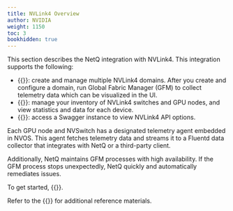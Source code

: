 ```yaml
---
title: NVLink4 Overview
author: NVIDIA
weight: 1150
toc: 3
bookhidden: true
---
```


This section describes the NetQ integration with NVLink4. This integration supports the following:


 - {{<link title="NVLink4 Domain Management" text="Domain management">}}: create and manage multiple NVLink4 domains. After you create and configure a domain, run Global Fabric Manager (GFM) to collect telemetry data which can be visualized in the UI.
 - {{<link title="NVLink4 Inventory Management" text="Inventory management">}}: manage your inventory of NVLink4 switches and GPU nodes, and view statistics and data for each device.
 - {{<exlink url="https://docs.nvidia.com/networking-ethernet-software/cumulus-netq-43/api/index.html" text="API reference">}}: access a Swagger instance to view NVLink4 API options.

 Each GPU node and NVSwitch has a designated telemetry agent embedded in NVOS. This agent fetches telemetry data and streams it to a Fluentd data collector that integrates with NetQ or a third-party client. 
 
 Additionally, NetQ maintains GFM processes with high availability. If the GFM process stops unexpectedly, NetQ quickly and automatically remediates issues.

 To get started, {{<link title="NVLink4 Installation Management" text="install NetQ">}}.

 Refer to the {{<link title="NVLink4 Glossary" text="glossary">}} for additional reference materials.